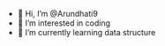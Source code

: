 - 👋 Hi, I’m @Arundhati9
- 👀 I’m interested in coding
- 🌱 I’m currently learning data structure


<!---
Arundhati9/Arundhati9 is a ✨ special ✨ repository because its `README.md` (this file) appears on your GitHub profile.
You can click the Preview link to take a look at your changes.
--->
